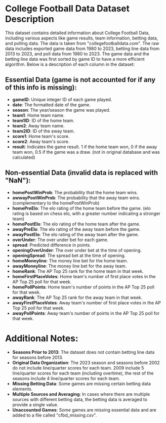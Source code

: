# College Football Data Dataset Description

This dataset contains detailed information about College Football Data, including various aspects like game results, team information, betting data, and polling data. The data is taken from "collegefootballdata.com". The raw data includes exported game data from 1980 to 2023, betting line data from 2013 to 2023, and poll data from 1980 to 2023. The game data and the betting line data was first sorted by game ID to have a more efficient algorithm. Below is a description of each column in the dataset: 

## Essential Data (game is not accounted for if any of this info is missing):
- **gameID**: Unique integer ID of each game played.
- **date**: The formatted date of the game.
- **season**: The year/season the game was played.
- **team1**: Home team name.
- **team1ID**: ID of the home team.
- **team2**: Away team name.
- **team2ID**: ID of the away team.
- **score1**: Home team's score.
- **score2**: Away team's score.
- **result**: Indicates the game result. 1 if the home team won, 0 if the away team won, 0.5 if the game was a draw. (not in original database and was calculated)

## Non-essential Data (invalid data is replaced with "NaN"):
- **homePostWinProb**: The probability that the home team wins.
- **awwayPostWinProb**: The probability that the away team wins. (complementary to the homePostWinProb)
- **homePreElo**: The elo rating of the home team before the game. (elo rating is based on chess elo, with a greater number indicating a stronger team)
- **homePostElo**: The elo rating of the home team after the game.
- **awayPreElo**: The elo rating of the away team before the game.
- **awayPostElo**: The elo rating of the away team after the game.
- **overUnder**: The over under bet for each game.
- **spread**: Predicted difference in points.
- **openingOverUnder**: The over under bet at the time of opening.
- **openingSpread**: The spread bet at the time of opening.
- **homeMoneyline**: The money line bet for the home team.
- **awayMoneyline**: The money line bet for the away team.
- **homeRank**: The AP Top 25 rank for the home team in that week.
- **homeFirstPlaceVotes**: Home team's number of first place votes in the AP Top 25 poll for that week.
- **homePollPoints**: Home team's number of points in the AP Top 25 poll for that week.
- **awayRank**: The AP Top 25 rank for the away team in that week.
- **awayFirstPlaceVotes**: Away team's number of first place votes in the AP Top 25 poll for that week.
- **awayPollPoints**: Away team's number of points in the AP Top 25 poll for that week.

# Additional Notes:

- **Seasons Prior to 2013**: The dataset does not contain betting line data for seasons before 2013.
- **Original Data Organization**: The 2023 season and seasons before 2002 do not include line/quarter scores for each team. 2009 include 5 line/quarter scores for each team (including overtime), the rest of the seasons include 4 line/quarter scores for each team.
- **Missing Betting Data**: Some games are missing certain betting data elements.
- **Multiple Sources and Averaging**: In cases where there are multiple sources with different betting data, the betting data is averaged to provide a single value.
- **Unaccounted Games**: Some games are missing essential data and are added to a file called "cfbd_missing.csv".

